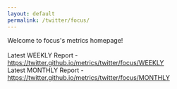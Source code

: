 ```yaml
---
layout: default
permalink: /twitter/focus/
---
```

Welcome to focus's metrics homepage!
<br><br>
Latest WEEKLY Report - <a href="https://twitter.github.io/metrics/twitter/focus/WEEKLY">https://twitter.github.io/metrics/twitter/focus/WEEKLY</a>
<br>
Latest MONTHLY Report - <a href="https://twitter.github.io/metrics/twitter/focus/MONTHLY">https://twitter.github.io/metrics/twitter/focus/MONTHLY</a>
<br>
